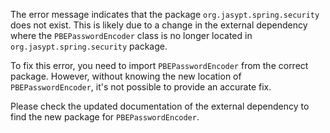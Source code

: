 The error message indicates that the package `org.jasypt.spring.security` does not exist. This is likely due to a change in the external dependency where the `PBEPasswordEncoder` class is no longer located in `org.jasypt.spring.security` package. 

To fix this error, you need to import `PBEPasswordEncoder` from the correct package. However, without knowing the new location of `PBEPasswordEncoder`, it's not possible to provide an accurate fix. 

Please check the updated documentation of the external dependency to find the new package for `PBEPasswordEncoder`.